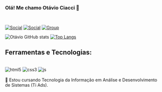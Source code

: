 ### Olá! Me chamo Otávio Ciacci 🤙
<br>

[![Social](https://img.shields.io/badge/Instagram-E4405F?style=for-the-badge&logo=instagram&logoColor=white)](https://www.instagram.com/otavio.c.lopes/)
[![Social](https://img.shields.io/badge/Facebook-1877F2?style=for-the-badge&logo=facebook&logoColor=white)](https://www.facebook.com/otaviociacci/)
[![Group](https://img.shields.io/badge/Twitter-1DA1F2?style=for-the-badge&logo=twitter&logoColor=white)](https://twitter.com/otavio_ciacci)

![Otávio GitHub stats](https://github-readme-stats.vercel.app/api?username=otaviociacci&show_icons=true&theme=gruvbox)
[![Top Langs](https://github-readme-stats.vercel.app/api/top-langs/?username=otaviociacci&layout=compact&icons=true&theme=gruvbox)](https://github.com/otaviociacci/github-readme-stats)
 
## Ferramentas e Tecnologias:

<div style="display: inline_block"><br/>
    <img align="center" alt="html5" src="https://img.shields.io/badge/HTML5-E34F26?style=for-the-badge&logo=html5&logoColor=white">
    <img align="center" alt="css3" src="https://img.shields.io/badge/CSS3-1572B6?style=for-the-badge&logo=css3&logoColor=white">
    <img align="center" alt="js" src="https://img.shields.io/badge/JavaScript-F7DF1E?style=for-the-badge&logo=javascript&logoColor=black">
</div>

<br>
📖 Estou cursando Tecnologia da Informação em Análise e Desenvolvimento de Sistemas (Ti Ads).
